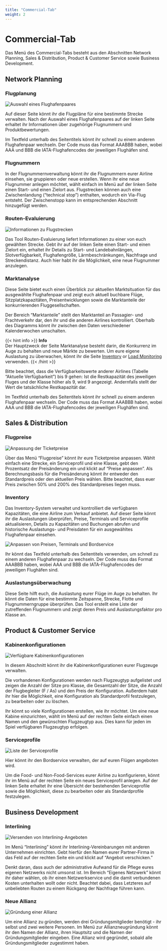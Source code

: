 ```yaml
---
title: "Commercial-Tab"
weight: 2
---
```


# Commercial-Tab

Das Menü des Commercial-Tabs besteht aus den Abschnitten Network Planning, Sales & Distribution, Product & Customer Service sowie Business Development.

## Network Planning

### Flugplanung

![Auswahl eines Flughafenpaares](flugplanung_02.PNG "Auswahl eines Flughafenpaares")

Auf dieser Seite könnt ihr die Flugpläne für eine bestimmte Strecke verwalten. Nach der Auswahl eines Flughafenpaares auf der linken Seite erhaltet ihr Informationen über zugehörige Flugnummern und Produktbewertungen.

Im Textfeld unterhalb des Seitentitels könnt ihr schnell zu einem anderen Flughafenpaar wechseln. Der Code muss das Format AAABBB haben, wobei AAA und BBB die IATA-Flughafencodes der jeweiligen Flughäfen sind.

### Flugnummern

In der Flugnummernverwaltung könnt ihr die Flugnummern eurer Airline einsehen, sie gruppieren oder neue erstellen. Wenn ihr eine neue Flugnummer anlegen möchtet, wählt einfach im Menü auf der linken Seite einen Start- und einen Zielort aus. Flugstrecken können auch eine Zwischenlandung (“technical stop”) enthalten, wodurch ein Via-Flug entsteht. Der Zwischenstopp kann im entsprechenden Abschnitt hinzugefügt werden.

### Routen-Evaluierung

![Informationen zu Flugstrecken](routenevaluierung_01.PNG "Informationen zu Flugstrecken")

Das Tool Routen-Evaluierung liefert Informationen zu einer von euch gewählten Strecke. Gebt ihr auf der linken Seite einen Start- und einen Zielort ein, erhaltet ihr Details zu Start- und Landebahnlängen, Slotverfügbarkeit, Flughafengröße, Lärmbeschränkungen, Nachfrage und Streckendistanz. Auch hier habt ihr die Möglichkeit, eine neue Flugnummer anzulegen.

### Marktanalyse

Diese Seite bietet euch einen Überblick zur aktuellen Marktsituation für das ausgewählte Flughafenpaar und zeigt euch aktuell buchbare Flüge, Sitzplatzkapazitäten, Preisentwicklungen sowie die Marktanteile der konkurrierenden Fluggesellschaften.

Der Bereich “Marktanteile” stellt den Marktanteil an Passagier- und Frachtverkehr dar, den ihr und die anderen Airlines kontrolliert. Oberhalb des Diagramms könnt ihr zwischen den Daten verschiedener Kalenderwochen umschalten.

{{< hint info >}}
**Info**  
Der Hauptzweck der Seite Marktanalyse besteht darin, die Konkurrenz im Auge zu behalten und neue Märkte zu bewerten. Um eure eigene Auslastung zu überwachen, könnt ihr die Seite [Inventory](#inventory) or [Load Monitoring](#load-monitoring) verwenden.
{{< /hint >}}

Bitte beachtet, dass die Verfügbarkeitswerte anderer Airlines (Tabelle “Aktuelle Verfügbarkeit”) bis 9 gehen: Ist die Restkapazität des jeweiligen Fluges und der Klasse höher als 9, wird 9 angezeigt. Andernfalls stellt der Wert die tatsächliche Restkapazität dar.

Im Textfeld unterhalb des Seitentitels könnt ihr schnell zu einem anderen Flughafenpaar wechseln. Der Code muss das Format AAABBB haben, wobei AAA und BBB die IATA-Flughafencodes der jeweiligen Flughäfen sind.

## Sales & Distribution

### Flugpreise

![Anpassung der Ticketpreise](preise_01.PNG "Anpassung der Ticketpreise")

Über das Menü “Flugpreise” könnt ihr eure Ticketpreise anpassen. Wählt einfach eine Strecke, ein Serviceprofil und eine Klasse, gebt den Prozentsatz der Preisänderung ein und klickt auf “Preise anpassen”. Als Berechnungsbasis für die Preisänderung könnt ihr entweder den Standardpreis oder den aktuellen Preis wählen. Bitte beachtet, dass euer Preis zwischen 50% und 200% des Standardpreises liegen muss.

### Inventory

Das Inventory-System verwaltet und kontrolliert die verfügbaren Kapazitäten, die eine Airline zum Verkauf anbietet. Auf dieser Seite könnt ihr die Auslastungen überprüfen, Preise, Terminals und Serviceprofile aktualisieren, Details zu Kapazitäten und Buchungen abrufen und historische Auslastungs- und Preisdaten für ein ausgewähltes Flughafenpaar einsehen.

![Anpassen von Preisen, Terminals und Bordservice](inventory_preise_01.PNG "Anpassen von Preisen, Terminals und Bordservice")

Ihr könnt das Textfeld unterhalb des Seitentitels verwenden, um schnell zu einem anderen Flughafenpaar zu wechseln. Der Code muss das Format AAABBB haben, wobei AAA und BBB die IATA-Flughafencodes der jeweiligen Flughäfen sind.

### Auslastungsüberwachung

Diese Seite hilft euch, die Auslastung eurer Flüge im Auge zu behalten. Ihr könnt die Daten für eine bestimmte Zeitspanne, Strecke, Flotte und Flugnummerngruppe überprüfen. Das Tool erstellt eine Liste der zutreffenden Flugnummern und zeigt deren Preis und Auslastungsfaktor pro Klasse an.

## Product & Customer Service

### Kabinenkonfigurationen

![Verfügbare Kabinenkonfigurationen](kabine_02.PNG "Verfügbare Kabinenkonfigurationen")

In diesem Abschnitt könnt ihr die Kabinenkonfigurationen eurer Flugzeuge verwalten.

Die vorhandenen Konfigurationen werden nach Flugzeugtyp aufgelistet und zeigen die Anzahl der Sitze pro Klasse, die Gesamtzahl der Sitze, die Anzahl der Flugbegleiter (F / As) und den Preis der Konfiguration. Außerdem habt ihr hier die Möglichkeit, eine Konfiguration als Standardprofil festzulegen, zu bearbeiten oder zu löschen.

Ihr könnt so viele Konfigurationen erstellen, wie ihr möchtet. Um eine neue Kabine einzurichten, wählt im Menü auf der rechten Seite einfach einen Namen und den gewünschten Flugzeugtyp aus. Dies kann für jeden im Spiel verfügbaren Flugzeugtyp erfolgen.

### Serviceprofile

![Liste der Serviceprofile](service_02.PNG "Liste der Serviceprofile")

Hier könnt ihr den Bordservice verwalten, der auf euren Flügen angeboten wird.

Um die Food- und Non-Food-Services eurer Airline zu konfigurieren, könnt ihr im Menü auf der rechten Seite ein neues Serviceprofil anlegen. Auf der linken Seite erhaltet ihr eine Übersicht der  bestehenden Serviceprofile sowie die Möglichkeit, diese zu bearbeiten oder als Standardprofile festzulegen.

## Business Development

### Interlining

![Versenden von Interlining-Angeboten](interliningabkommen_01.PNG "Versenden von Interlining-Angeboten")

Im Menü “Interlining” könnt ihr Interlining-Vereinbarungen mit anderen Unternehmen einrichten. Gebt hierfür den Namen eurer Partner-Firma in das Feld auf der rechten Seite ein und klickt auf “Angebot verschicken.”

Denkt daran, dass auch der administrative Aufwand für die Pflege eures eigenen Netzwerks nicht umsonst ist. Im Bereich “Eigenes Netzwerk” könnt ihr daher wählen, ob ihr einen Netzwerkservice und die damit verbundenen Kosten unterhalten wollt oder nicht. Beachtet dabei, dass Letzteres auf unbeliebten Routen zu einem Rückgang der Nachfrage führen kann.

### Neue Allianz

![Gründung einer Allianz](allianz_01.PNG "Gründung einer Allianz")

Um eine Allianz zu gründen, werden drei Gründungsmitglieder benötigt - ihr selbst und zwei weitere Personen. Im Menü zur Allianzneugründung könnt ihr den Namen der Allianz, ihren Hauptsitz und die Namen der Gründungsmitglieder eingeben. Eine Allianz wird gegründet, sobald alle Gründungsmitglieder zugestimmt haben.

